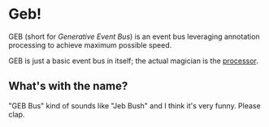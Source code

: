 # Geb!
GEB (short for _Generative Event Bus_) is an event bus leveraging annotation processing to achieve maximum possible speed.

GEB is just a basic event bus in itself; the actual magician is the [processor](https://github.com/zaaarf/geb-processor).

## What's with the name?
"GEB Bus" kind of sounds like "Jeb Bush" and I think it's very funny. Please clap.
